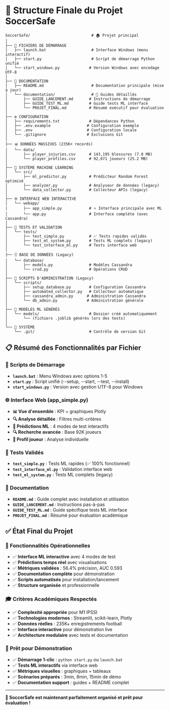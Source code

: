 # 📁 Structure Finale du Projet SoccerSafe

```
SoccerSafe/                           # 🏠 Projet principal
│
├── 🚀 FICHIERS DE DÉMARRAGE
│   ├── launch.bat                    # Interface Windows (menu interactif)
│   ├── start.py                      # Script de démarrage Python unifié
│   └── start_windows.py             # Version Windows avec encodage UTF-8
│
├── 📖 DOCUMENTATION
│   ├── README.md                     # Documentation principale (mise à jour)
│   └── documentation/                # 📁 Guides détaillés
│       ├── GUIDE_LANCEMENT.md       # Instructions de démarrage
│       ├── GUIDE_TEST_ML.md         # Guide tests ML interface
│       └── PROJET_FINAL.md          # Résumé exécutif pour évaluation
│
├── ⚙️ CONFIGURATION
│   ├── requirements.txt             # Dépendances Python
│   ├── .env.example                # Configuration exemple
│   ├── .env                        # Configuration locale
│   └── .gitignore                  # Exclusions Git
│
├── 📊 DONNÉES MASSIVES (235K+ records)
│   └── data/
│       ├── player_injuries.csv      # 143,195 blessures (7.8 MB)
│       └── player_profiles.csv      # 92,671 joueurs (25.2 MB)
│
├── 🧠 SYSTÈME MACHINE LEARNING
│   └── src/
│       ├── ml_predictor.py          # Prédicteur Random Forest optimisé
│       ├── analyzer.py              # Analyseur de données (legacy)
│       └── data_collector.py        # Collecteur APIs (legacy)
│
├── 🌐 INTERFACE WEB INTERACTIVE
│   └── webapp/
│       ├── app_simple.py            # ⭐ Interface principale avec ML
│       └── app.py                   # Interface complète (avec Cassandra)
│
├── 🧪 TESTS ET VALIDATION
│   └── tests/
│       ├── test_simple.py           # ✅ Tests rapides validés
│       ├── test_ml_system.py        # Tests ML complets (legacy)
│       └── test_interface_ml.py     # Tests interface web
│
├── 🗄️ BASE DE DONNÉES (Legacy)
│   └── database/
│       ├── models.py                # Modèles Cassandra
│       └── crud.py                  # Opérations CRUD
│
├── 🔧 SCRIPTS D'ADMINISTRATION (Legacy)
│   └── scripts/
│       ├── setup_database.py        # Configuration Cassandra
│       ├── automated_collector.py   # Collecteur automatique
│       ├── cassandra_admin.py      # Administration Cassandra
│       └── db_admin.py             # Administration générale
│
├── 🤖 MODÈLES ML GÉNÉRÉS
│   └── models/                      # Dossier créé automatiquement
│       └── (fichiers .joblib générés lors des tests)
│
└── 📁 SYSTÈME
    └── .git/                        # Contrôle de version Git
```

## 📋 Résumé des Fonctionnalités par Fichier

### 🚀 Scripts de Démarrage
- **`launch.bat`** : Menu Windows avec options 1-5
- **`start.py`** : Script unifié (--setup, --start, --test, --install)  
- **`start_windows.py`** : Version avec gestion UTF-8 pour Windows

### 🌐 Interface Web (app_simple.py)
- **📊 Vue d'ensemble** : KPI + graphiques Plotly
- **🔍 Analyse détaillée** : Filtres multi-critères
- **🤖 Prédictions ML** : 4 modes de test interactifs
- **🔍 Recherche avancée** : Base 92K joueurs
- **👤 Profil joueur** : Analyse individuelle

### 🧪 Tests Validés  
- **`test_simple.py`** : Tests ML rapides (✅ 100% fonctionnel)
- **`test_interface_ml.py`** : Validation interface web
- **`test_ml_system.py`** : Tests ML complets (legacy)

### 📖 Documentation
- **`README.md`** : Guide complet avec installation et utilisation
- **`GUIDE_LANCEMENT.md`** : Instructions pas-à-pas
- **`GUIDE_TEST_ML.md`** : Guide spécifique tests ML interface
- **`PROJET_FINAL.md`** : Résumé pour évaluation académique

## ✅ État Final du Projet

### 🎯 Fonctionnalités Opérationnelles
- ✅ **Interface ML interactive** avec 4 modes de test
- ✅ **Prédictions temps réel** avec visualisations
- ✅ **Métriques validées** : 56.4% précision, AUC 0.593
- ✅ **Documentation complète** pour démonstration
- ✅ **Scripts automatisés** pour installation/lancement
- ✅ **Structure organisée** et professionnelle

### 🎓 Critères Académiques Respectés
- ✅ **Complexité appropriée** pour M1 IPSSI
- ✅ **Technologies modernes** : Streamlit, scikit-learn, Plotly
- ✅ **Données réelles** : 235K+ enregistrements football
- ✅ **Interface interactive** pour démonstration live
- ✅ **Architecture modulaire** avec tests et documentation

### 🚀 Prêt pour Démonstration
- ✅ **Démarrage 1-clic** : `python start.py` ou `launch.bat`
- ✅ **Tests ML interactifs** via interface web
- ✅ **Métriques visuelles** : graphiques + tableaux
- ✅ **Scénarios préparés** : 3min, 8min, 15min de démo
- ✅ **Documentation support** : guides + README complet

---

**🎉 SoccerSafe est maintenant parfaitement organisé et prêt pour évaluation !**